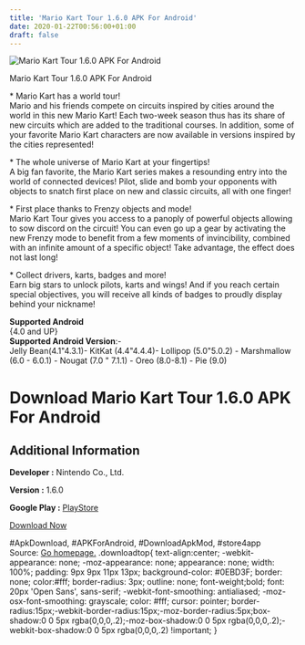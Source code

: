 ```yaml
---
title: 'Mario Kart Tour 1.6.0 APK For Android'
date: 2020-01-22T00:56:00+01:00
draft: false
---
```


![Mario Kart Tour 1.6.0 APK For Android](https://i0.wp.com/apkhome.net/wp-content/uploads/2020/01/Mario-Kart-Tour-1.6.0.png "Mario Kart Tour 1.6.0 APK For Android")

  

Mario Kart Tour 1.6.0 APK For Android

\* Mario Kart has a world tour!  
Mario and his friends compete on circuits inspired by cities around the world in this new Mario Kart! Each two-week season thus has its share of new circuits which are added to the traditional courses. In addition, some of your favorite Mario Kart characters are now available in versions inspired by the cities represented!

\* The whole universe of Mario Kart at your fingertips!  
A big fan favorite, the Mario Kart series makes a resounding entry into the world of connected devices! Pilot, slide and bomb your opponents with objects to snatch first place on new and classic circuits, all with one finger!

\* First place thanks to Frenzy objects and mode!  
Mario Kart Tour gives you access to a panoply of powerful objects allowing to sow discord on the circuit! You can even go up a gear by activating the new Frenzy mode to benefit from a few moments of invincibility, combined with an infinite amount of a specific object! Take advantage, the effect does not last long!

\* Collect drivers, karts, badges and more!  
Earn big stars to unlock pilots, karts and wings! And if you reach certain special objectives, you will receive all kinds of badges to proudly display behind your nickname!

**Supported Android**  
{4.0 and UP}  
**Supported Android Version**:-  
Jelly Bean(4.1"4.3.1)- KitKat (4.4"4.4.4)- Lollipop (5.0"5.0.2) - Marshmallow (6.0 - 6.0.1) - Nougat (7.0 " 7.1.1) - Oreo (8.0-8.1) - Pie (9.0)

Download Mario Kart Tour 1.6.0 APK For Android
==============================================

Additional Information
----------------------

**Developer :** Nintendo Co., Ltd.

**Version :** 1.6.0

**Google Play :** [PlayStore](https://play.google.com/store/apps/details?id=com.nintendo.zaka)

  

[Download Now](https://store4app.co/post/mario-kart-tour-1-6-0-apk-for-android_1579620339)

  
#ApkDownload, #APKForAndroid, #DownloadApkMod, #store4app  
Source: [Go homepage.](https://store4app.co/post/mario-kart-tour-1-6-0-apk-for-android_1579620339) .downloadtop{ text-align:center; -webkit-appearance: none; -moz-appearance: none; appearance: none; width: 100%; padding: 9px 9px 11px 13px; background-color: #0EBD3F; border: none; color:#fff; border-radius: 3px; outline: none; font-weight;bold; font: 20px 'Open Sans', sans-serif; -webkit-font-smoothing: antialiased; -moz-osx-font-smoothing: grayscale; color: #fff; cursor: pointer; border-radius:15px;-webkit-border-radius:15px;-moz-border-radius:5px;box-shadow:0 0 5px rgba(0,0,0,.2);-moz-box-shadow:0 0 5px rgba(0,0,0,.2);-webkit-box-shadow:0 0 5px rgba(0,0,0,.2) !important; }